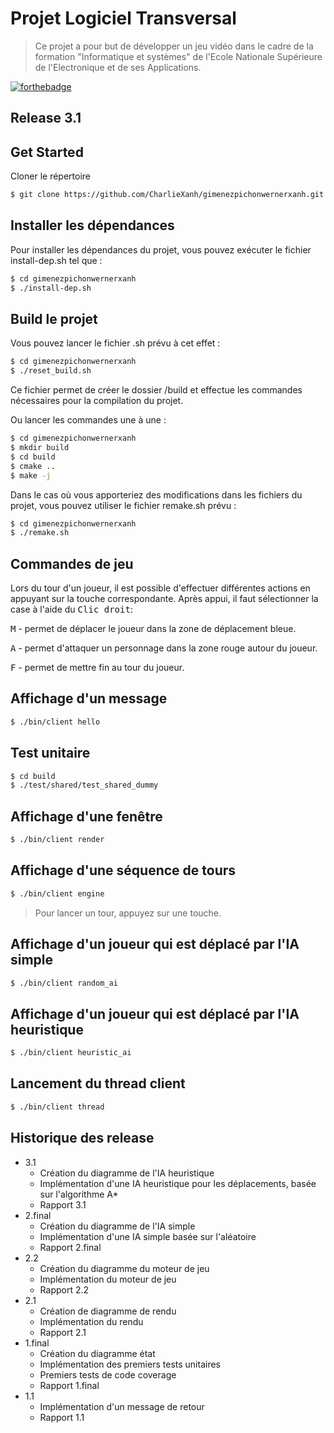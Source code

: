 # Projet Logiciel Transversal

> Ce projet a pour but de développer un jeu vidéo dans le cadre de la formation "Informatique et systèmes" de l'Ecole Nationale Supérieure de l'Electronique et de ses Applications.

[![forthebadge](https://forthebadge.com/images/badges/made-with-c-plus-plus.svg)](https://forthebadge.com)

## Release 3.1

## Get Started

Cloner le répertoire
```sh
$ git clone https://github.com/CharlieXanh/gimenezpichonwernerxanh.git
```
## Installer les dépendances
Pour installer les dépendances du projet, vous pouvez exécuter le fichier install-dep.sh tel que :
```sh
$ cd gimenezpichonwernerxanh
$ ./install-dep.sh
```

## Build le projet
Vous pouvez lancer le fichier .sh prévu à cet effet :
```sh
$ cd gimenezpichonwernerxanh
$ ./reset_build.sh
```
Ce fichier permet de créer le dossier /build et effectue les commandes nécessaires pour la compilation du projet.

Ou lancer les commandes une à une :
```sh
$ cd gimenezpichonwernerxanh
$ mkdir build
$ cd build
$ cmake ..
$ make -j
```

Dans le cas où vous apporteriez des modifications dans les fichiers du projet, vous pouvez utiliser le fichier remake.sh prévu :
```sh
$ cd gimenezpichonwernerxanh
$ ./remake.sh
```

## Commandes de jeu

Lors du tour d'un joueur, il est possible d'effectuer différentes actions en appuyant sur la touche correspondante. Après appui, il faut sélectionner la case à l'aide du <kbd>Clic droit</kbd>:

<kbd>M</kbd> - permet de déplacer le joueur dans la zone de déplacement bleue.

<kbd>A</kbd> - permet d'attaquer un personnage dans la zone rouge autour du joueur.

<kbd>F</kbd> - permet de mettre fin au tour du joueur.

## Affichage d'un message

```sh
$ ./bin/client hello
```

## Test unitaire
```sh
$ cd build
$ ./test/shared/test_shared_dummy
```
## Affichage d'une fenêtre
```sh
$ ./bin/client render
```

## Affichage d'une séquence de tours
```sh
$ ./bin/client engine
```
>Pour lancer un tour, appuyez sur une touche.

## Affichage d'un joueur qui est déplacé par l'IA simple
```sh
$ ./bin/client random_ai
```

## Affichage d'un joueur qui est déplacé par l'IA heuristique
```sh
$ ./bin/client heuristic_ai
```

## Lancement du thread client

```sh
$ ./bin/client thread
```



## Historique des release

* 3.1
    * Création du diagramme de l'IA heuristique
    * Implémentation d'une IA heuristique pour les déplacements, basée sur l'algorithme A*
    * Rapport 3.1
* 2.final
    * Création du diagramme de l'IA simple
    * Implémentation d'une IA simple basée sur l'aléatoire
    * Rapport 2.final
* 2.2
    * Création du diagramme du moteur de jeu
    * Implémentation du moteur de jeu
    * Rapport 2.2
* 2.1
    * Création de diagramme de rendu
    * Implémentation du rendu
    * Rapport 2.1
* 1.final
    * Création du diagramme état
    * Implémentation des premiers tests unitaires
    * Premiers tests de code coverage
    * Rapport 1.final
* 1.1
    * Implémentation d'un message de retour
    * Rapport 1.1
